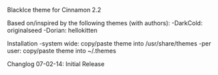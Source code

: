 BlackIce theme for Cinnamon 2.2

Based on/inspired by the following themes (with authors):
-DarkCold: originalseed
-Dorian: hellokitten

Installation
-system wide: copy/paste theme into /usr/share/themes
-per user: copy/paste theme into ~/.themes

Changlog
07-02-14: Initial Release
